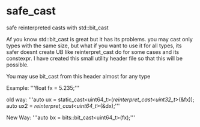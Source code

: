 # safe_cast
safe reinterpreted casts with std::bit_cast 

Af you know std::bit_cast is great but it has its problems. 
you may cast only types with the same size, but what if you want to use it for all types, its safer doesnt create UB like reinterpret_cast do for some cases and its constexpr. 
I have created this small utility header file so that this will be possible. 

You may use bit_cast from this header almost for any type 

Example:
'''float fx = 5.235;'''

old way:
'''auto ux = static_cast<uint64_t>(*reinterpret_cast<uint32_t*>(&fx));
auto ux2 = *reinterpret_cast<uint64_t*>(&dx);'''

New Way:
'''auto bx = bits::bit_cast<uint64_t>(fx);'''
